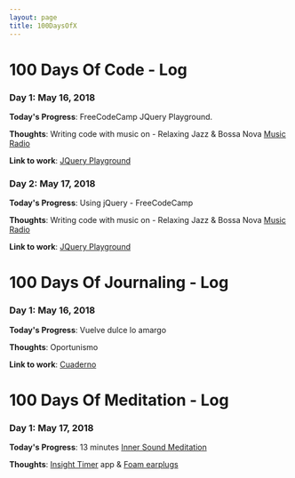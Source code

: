 ```yaml
---
layout: page
title: 100DaysOfX
---
```


# 100 Days Of Code - Log

### Day 1: May 16, 2018

**Today's Progress**: FreeCodeCamp JQuery Playground.

**Thoughts**: Writing code with music on - Relaxing Jazz & Bossa Nova [Music Radio](https://youtu.be/2ccaHpy5Ewo)

**Link to work**: [JQuery Playground](https://codepen.io/somval/pen/zjJgwJ)

### Day 2: May 17, 2018

**Today's Progress**: Using jQuery - FreeCodeCamp

**Thoughts**: Writing code with music on - Relaxing Jazz & Bossa Nova [Music Radio](https://youtu.be/2ccaHpy5Ewo)

**Link to work**: [JQuery Playground](https://codepen.io/somval/pen/zjJgwJ)

# 100 Days Of Journaling - Log


### Day 1: May 16, 2018

**Today's Progress**: Vuelve dulce lo amargo

**Thoughts**: Oportunismo

**Link to work**: [Cuaderno](https://www.instagram.com/p/Bi18js1H_Dg/)


# 100 Days Of Meditation - Log

### Day 1: May 17, 2018

**Today's Progress**: 13 minutes [Inner Sound Meditation](https://www.youtube.com/watch?v=9vqtF68SkRM&feature=youtu.be)

**Thoughts**: [Insight Timer](https://bit.ly/1k97Jsk ) app & [Foam earplugs](https://bit.ly/2IbqhGC  ) 
